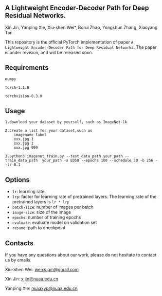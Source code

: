 ## A Lightweight Encoder-Decoder Path for Deep Residual Networks.
Xin Jin, Yanping Xie, Xiu-shen Wei*, Borui Zhao, Yongshun Zhang, Xiaoyang Tan

This repository is the official PyTorch implementation of paper `A Lightweight Encoder-Decoder Path for Deep Residual Networks`. The paper is under revision, and will be released soon.

## Requirements

    numpy
    
    torch-1.1.0
    
    torchvision-0.3.0
    

## Usage
    
    1.download your dataset by yourself, such as ImageNet-1k
    
    2.create a list for your dataset,such as 
        imagename label
        xxx.jpg 1
        xxx.jpg 3
        xxx.jpg 999
    
    3.python3 imagenet_train.py --test_data_path your_path --train_data_path  your_path -a ED50 --epochs 100 --schedule 30 -b 256 --lr 0.1

## Options
- `lr`: learning rate
- `lrp`: factor for learning rate of pretrained layers. The learning rate of the pretrained layers is `lr * lrp`
- `batch-size`: number of images per batch
- `image-size`: size of the image
- `epochs`: number of training epochs
- `evaluate`: evaluate model on validation set
- `resume`: path to checkpoint

## Contacts
If you have any questions about our work, please do not hesitate to contact us by emails.

Xiu-Shen Wei: weixs.gm@gmail.com

Xin Jin: x.jin@nuaa.edu.cn

Yanping Xie: nuaaxyp@nuaa.edu.cn
